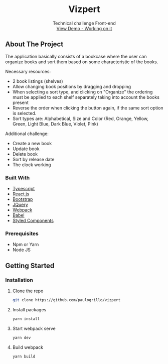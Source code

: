 <div align="center">
   <h1>Vizpert</h1>
    
  <p align="center">
    Technical challenge Front-end
    <br />
    <a href="https://vizpert.vercel.app/">View Demo - Working on it</a>
  </p>
</div>

<!-- ABOUT THE PROJECT -->
## About The Project
The application basically consists of a bookcase where the user can organize books and sort them based on some characteristic of the books.

Necessary resources:
* 2 book listings (shelves)
* Allow changing book positions by dragging and dropping
* When selecting a sort type, and clicking on "Organize" the ordering must be applied to each shelf separately taking into account the books present
* Reverse the order when clicking the button again, if the same sort option is selected.
* Sort types are: Alphabetical, Size and Color (Red, Orange, Yellow, Green, Light Blue, Dark Blue, Violet, Pink)

Additional challenge:
* Create a new book
* Update book
* Delete book
* Sort by release date
* The clock working
### Built With

* [Typescript](typescriptlang.org)
* [React.js](https://reactjs.org/)
* [Bootstrap](https://getbootstrap.com)
* [JQuery](https://jquery.com)
* [Webpack](https://webpack.js.org/)
* [Babel](https://babeljs.io/)
* [Styled Components](https://styled-components.com/)

### Prerequisites
* Npm or Yarn
* Node JS
<!-- GETTING STARTED -->
## Getting Started
### Installation

1. Clone the repo
   ```sh
   git clone https://github.com/paulogrillo/vizpert
   ```
2. Install packages
   ```sh
   yarn install
   ```
3. Start webpack serve
   ```js
   yarn dev
   ```
4. Build webpack
   ```js
   yarn build
   ```